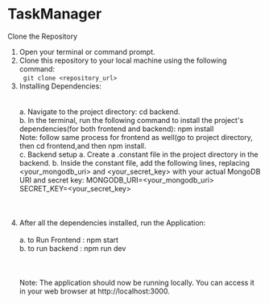 ﻿# TaskManager

Clone the Repository
1. Open your terminal or command prompt.
2. Clone this repository to your local machine using the following command: <br />
   <code> git clone <repository_url> </code>
3. Installing Dependencies: <br /> <br /> <br />
   a. Navigate to the project directory: cd backend. <br />
   b. In the terminal, run the following command to install the project's dependencies(for both frontend and backend): npm install <br /> Note: follow same process for frontend as well(go to project directory, then cd frontend,and then npm install. <br />
   c. Backend setup a. Create a .constant file in the project directory in the backend. b. Inside the constant file, add the following lines, replacing <your_mongodb_uri> and <your_secret_key> with your actual MongoDB URI and secret key: MONGODB_URI=<your_mongodb_uri> SECRET_KEY=<your_secret_key>  <br />
   <br /> <br /> <br />
4. After all the dependencies installed, run the Application: <br /> <br />
   a. to Run Frontend : npm start <br />
   b. to run backend : npm run dev <br /> <br /> <br /> <br />
Note: The application should now be running locally. You can access it in your web browser at http://localhost:3000.  <br />
  
 


